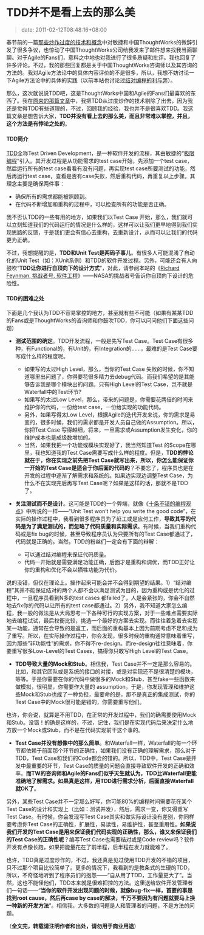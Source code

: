 # TDD并不是看上去的那么美
>date: 2011-02-12T08:48:16+08:00


春节前的一篇[那些炒作过度的技术和概念](/2011/%E9%82%A3%E4%BA%9B%E7%82%92%E4%BD%9C%E8%BF%87%E5%BA%A6%E7%9A%84%E6%8A%80%E6%9C%AF%E5%92%8C%E6%A6%82%E5%BF%B5.md "那些炒作过度的技术和概念")中对敏捷和中国ThoughtWorks的微辞引发了很多争议，也惊动了中国ThoughtWorks公司给我发来了邮件想来找我当面聊聊。对于Agile的Fans们，意料之中地也对我进行了很多质疑和批评。我也回复了许多评论。不过，我的那些回复都是关于中国ThoughtWorks咨询师以及其咨询的方法的。我对Agile方法论中的具体内容评价的不是很多，所以，我想不妨讨论一下Agile方法论中的具体的实践（以前本站也讨论过[结对编程的利与弊](/2009/%E7%BB%93%E5%AF%B9%E7%BC%96%E7%A8%8B%E7%9A%84%E5%88%A9%E4%B8%8E%E5%BC%8A.md)）。


那么，这次就说说TDD吧，这是ThoughtWorks中国和Agile的Fans们最喜欢的东西了。我在[原来的那篇文章](/2011/%E9%82%A3%E4%BA%9B%E7%82%92%E4%BD%9C%E8%BF%87%E5%BA%A6%E7%9A%84%E6%8A%80%E6%9C%AF%E5%92%8C%E6%A6%82%E5%BF%B5.md)中，我把TDD从过度炒作的技术剔除了出去，因为我还是觉得TDD有些道理的，不过，回顾我的经验，我也并不是很喜欢TDD。我这篇文章是想告诉大家，**TDD并没有看上去的那么美，而且非常难以掌控，并且，这个方法是有悖论之处的**。


#### TDD简介


[TDD](https://en.wikipedia.org/wiki/Test-driven_development)全称Test Driven Development，是一种软件开发的流程，其由敏捷的“[极限编程](https://en.wikipedia.org/wiki/Extreme_programming)”引入。其开发过程是从功能需求的test case开始，先添加一个test case，然后运行所有的test case看看有没有问题，再实现test case所要测试的功能，然后再运行test case，查看是否有case失败，然后重构代码，再重复以上步骤。其理念主要是确保两件事：


* 确保所有的需求都能被照顾到。
* 在代码不断增加和重构的过程中，可以检查所有的功能是否正确。


我不否认TDD的一些有用的地方，如果我们以Test Case 开始，那么，我们就可以立刻知道我们的代码运行的情况是什么样的，这样可以让我们更早地得到我们实现思路的反馈，于是我们更会有信心去重构，去重新设计，从而可以让我们的代码更为正确。


不过，我想提醒的是，**TDD和Unit Test是两码子事儿**。有很多人可能混淆了自动化的Unit Test（如：XUnit系例）和TDD的软件开发过程。另外，可能还会有人向鼓吹“**TDD让你进行自顶向下的设计方式**”，对此，请参阅本站的《[Richard Feynman, 挑战者号, 软件工程](/2009/Richard%20Feynman%2C%20%E6%8C%91%E6%88%98%E8%80%85%E5%8F%B7%2C%20%E8%BD%AF%E4%BB%B6%E5%B7%A5%E7%A8%8B.md)》——NASA的挑战者号告诉你自顶向下设计的危险性。


#### TDD的困难之处


下面是几个我认为TDD不容易掌控的地方，甚至就有些不可能（如果有某某TDD的Fans或是ThoughtWorks的咨询师和你鼓吹TDD，你可以问问他们下面这些问题）


* **测试范围的确定**。TDD开发流程，一般是先写Test Case。Test Case有很多种，有Functional的，有Unit的，有Integration的……，最难的是Test Case要写成什么样的程度呢。  




	+ 如果写的太过High Level，那么，当你的Test Case 失败的时候，你不知道哪里出问题了，你得要花很多精力去debug代码。而我们希望的是其能够告诉我是哪个模块出的问题。只有High Level的Test Case，岂不就是Waterfall中的Test环节?
	+ 如果写的太过Low Level，那么，带来的问题是，你需要花两倍的时间来维护你的代码，一份给test case，一份给实现的功能代码。
	+ 另外，如果写得太Low Level，根据Agile的迭代开发来说，你的需求是易变的，很多时候，我们的需求都是开发人员自己做的Assumption。所以，你把Test Case 写得越细，将来，一旦需求或Assumption发生变化，你的维护成本也是成级数增加的。
	+ 当然，如果我把一个功能或模块实现好了，我当然知道Test 的Scope在哪里，我也知道我的Test Case需要写成什么样的程度。但是，**TDD的悖论就在于，你在实现之前先把Test Case就写出来，所以，你怎么能保证你一开始的Test Case是适合于你后面的代码的**？不要忘了，程序员也是在开发的过程中逐渐了解需求和系统的。如果边实现边调整Test Case，为什么不在实现完后再写Test Case呢？如果是这样的话，那就不是TDD了。


* **关注测试而不是设计**。这可能是TDD的一个弊端，就像《[十条不错的编程观点](/2010/%E5%8D%81%E6%9D%A1%E4%B8%8D%E9%94%99%E7%9A%84%E7%BC%96%E7%A8%8B%E8%A7%82%E7%82%B9.md "十条不错的编程观点")》中所说的一样——“Unit Test won’t help you write the good code”，在实际的操作过程中，我看到很多程序员为了赶工或是应付工作，**导致其写的代码是为了满足测试的，而忽略了代码质量和实际需求**。有时候，当我们重构代码或是fix bug的时候，甚至导致程序员认为只要所有的Test Case都通过了，代码就是正确的。当然，TDD的粉丝们一定会有下面的辩解：


	+ 可以通过结对编程来保证代码质量。
	+ 代码一开始就是需要满足功能正确，后面才是重构和调优，而TDD正好让你的重构和优化不会以牺牲功能为代价。


说的没错，但仅在理论上。操作起来可能会并不会得到期望的结果。1）“结对编程”其并不能保证结对的两个人都不会以满足测试为目的，因为重构或是优化的过程中，一旦程序员看到N多的test cases 都failed了，人是会紧张的，你会不自然地去fix你的代码以让所有的test case都通过。2）另外，我不知道大家怎么编程，我一般的做法是从大局思考一下各种可行的实现方案，对于一些难点需要实际地去编程试试，最后权衡比较，挑选一个最好的方案去实现。而往往着急着去实现某一功能，通常在会导致的是返工，而后面的重构基本上因为前期考虑不足和成为了重写。所以，在实际操作过程中，你会发现，很多时候的重构通常意味着重写，因为那些”非功能性”的需求，你不得不re-design。而re-design往往意味着，你要重写很多Low-Level的Test Cases，搞得你只敢写High Level的Test Case。



* **TDD导致大量的Mock和Stub**。相信我，Test Case并不一定是那么容易的。比如，和其它团队或是系统的接口的对接，或是对实现还不是很清楚的模块，等等。于是你需要在你的代码中做很多的Mock和Stub，甚至fake一些函数来做模拟，很明显，你需要作大量的 assumption。于是，你发现管理和维护这些Mock和Stub也成了一种负担，最要命的是，那不是真正的集成测试，你的Test Case中的Mock很可能是错的，你需要重写他们。


也许，你会说，就算是不用TDD，在正常的开发过程中，我们的确需要使用Mock和Stub。没错！的确是这样的，不过，记住，我们是在实现代码后来决定什么地方放一个Mock或Stub，而不是在代码实现前干这个事的。


* **Test Case并没有想像中的那么简单**。和Waterfall一样，Waterfall的每一个环节都依赖于前面那个环节的正确性，如果我们没有正确的理解需求，那么对于TDD，Test Case和我们的Code都会的错的。所以，TDD中，Test Case是开发中最重要的环节，Test Case的质量的问题会直接导致软件开发的正确和效率。**而TW的咨询师和Agile的Fans们似乎天生就认为，TDD比Waterfall更能准确地了解需求。如果真是这样，用TDD进行需求分析，后面直接Waterfall就OK了**。


另外，某些Test Case并不一定那么好写，你可能80%的编程时间需要花在某个Test Case的设计和实现上（比如：测试并发），然后，需求一变，你又得重写Test Case。有时候，你会发现写Test Case其实和做实际设计没有差别，你同样要考虑你Test Case的正确性，扩展性，易读性，易维护性，甚至重用性。**如果说我们开发的Test Case是用来保证我们代码实现的正确性，那么，谁又来保证我们的Test Case的正确性呢**？编写Test Case也需要结对或是Code review吗？软件开发有点像长跑，如果把能量花在了前半程，后半程在发力就能难了。


也许，TDD真是过度炒作的，不过，我还真是见过使用TDD开发的不错的项目，只不过那个项目比较简单了。更多的情况下，我看到的是教条式的生硬的TDD，所以，不奇怪地听到了程序员们的抱怨——“自从用了TDD，工作量更大了”。当然，这也不能怪他们，TDD本来就是很难把控的方法。这里送给软件开发管理者们一句话——“**当你的软件开发出现问题的时候，就像bug-fix一样，首要的事是找到root cause，然后再case by case的解决，千万不要因为有问题就要马上换一种新的开发方法**”。相信我，大多数的问题是人和管理者的问题，不是方法的问题。


（**全文完，转载请注明作者和出处，请勿用于商业用途**）




